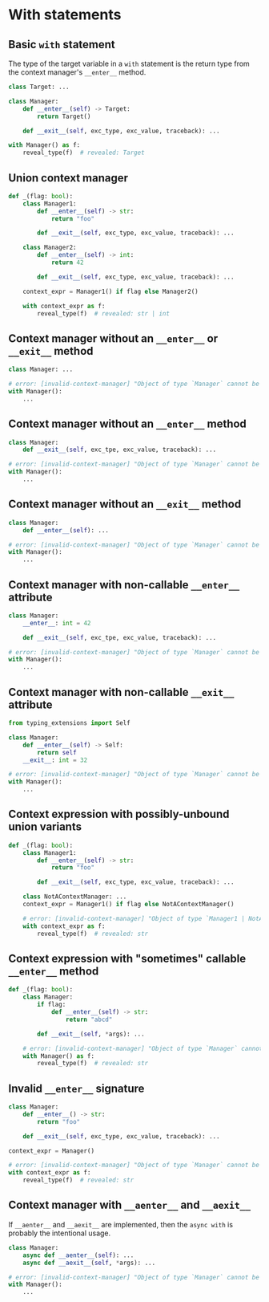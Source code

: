 # With statements

## Basic `with` statement

The type of the target variable in a `with` statement is the return type from the context manager's
`__enter__` method.

```py
class Target: ...

class Manager:
    def __enter__(self) -> Target:
        return Target()

    def __exit__(self, exc_type, exc_value, traceback): ...

with Manager() as f:
    reveal_type(f)  # revealed: Target
```

## Union context manager

```py
def _(flag: bool):
    class Manager1:
        def __enter__(self) -> str:
            return "foo"

        def __exit__(self, exc_type, exc_value, traceback): ...

    class Manager2:
        def __enter__(self) -> int:
            return 42

        def __exit__(self, exc_type, exc_value, traceback): ...

    context_expr = Manager1() if flag else Manager2()

    with context_expr as f:
        reveal_type(f)  # revealed: str | int
```

## Context manager without an `__enter__` or `__exit__` method

```py
class Manager: ...

# error: [invalid-context-manager] "Object of type `Manager` cannot be used with `with` because it does not implement `__enter__` and `__exit__`"
with Manager():
    ...
```

## Context manager without an `__enter__` method

```py
class Manager:
    def __exit__(self, exc_tpe, exc_value, traceback): ...

# error: [invalid-context-manager] "Object of type `Manager` cannot be used with `with` because it does not implement `__enter__`"
with Manager():
    ...
```

## Context manager without an `__exit__` method

```py
class Manager:
    def __enter__(self): ...

# error: [invalid-context-manager] "Object of type `Manager` cannot be used with `with` because it does not implement `__exit__`"
with Manager():
    ...
```

## Context manager with non-callable `__enter__` attribute

```py
class Manager:
    __enter__: int = 42

    def __exit__(self, exc_tpe, exc_value, traceback): ...

# error: [invalid-context-manager] "Object of type `Manager` cannot be used with `with` because it does not correctly implement `__enter__`"
with Manager():
    ...
```

## Context manager with non-callable `__exit__` attribute

```py
from typing_extensions import Self

class Manager:
    def __enter__(self) -> Self:
        return self
    __exit__: int = 32

# error: [invalid-context-manager] "Object of type `Manager` cannot be used with `with` because it does not correctly implement `__exit__`"
with Manager():
    ...
```

## Context expression with possibly-unbound union variants

```py
def _(flag: bool):
    class Manager1:
        def __enter__(self) -> str:
            return "foo"

        def __exit__(self, exc_type, exc_value, traceback): ...

    class NotAContextManager: ...
    context_expr = Manager1() if flag else NotAContextManager()

    # error: [invalid-context-manager] "Object of type `Manager1 | NotAContextManager` cannot be used with `with` because the methods `__enter__` and `__exit__` are possibly unbound"
    with context_expr as f:
        reveal_type(f)  # revealed: str
```

## Context expression with "sometimes" callable `__enter__` method

```py
def _(flag: bool):
    class Manager:
        if flag:
            def __enter__(self) -> str:
                return "abcd"

        def __exit__(self, *args): ...

    # error: [invalid-context-manager] "Object of type `Manager` cannot be used with `with` because the method `__enter__` is possibly unbound"
    with Manager() as f:
        reveal_type(f)  # revealed: str
```

## Invalid `__enter__` signature

```py
class Manager:
    def __enter__() -> str:
        return "foo"

    def __exit__(self, exc_type, exc_value, traceback): ...

context_expr = Manager()

# error: [invalid-context-manager] "Object of type `Manager` cannot be used with `with` because it does not correctly implement `__enter__`"
with context_expr as f:
    reveal_type(f)  # revealed: str
```
## Context manager with `__aenter__` and `__aexit__`

<!-- snapshot-diagnostics -->

If `__aenter__` and `__aexit__` are implemented, then the `async with` is probably the intentional
usage.

```py
class Manager:
    async def __aenter__(self): ...
    async def __aexit__(self, *args): ...

# error: [invalid-context-manager] "Object of type `Manager` cannot be used with `with` because it does not implement `__enter__` and `__exit__`"
with Manager():
    ...
```

